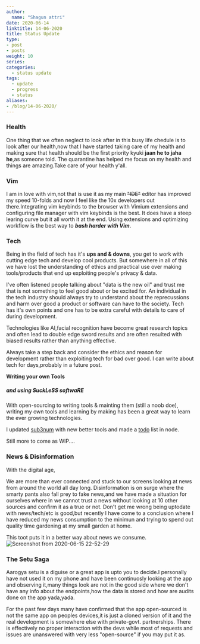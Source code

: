 ```yaml
---
author:
  name: "Shagun attri"
date: 2020-06-14
linktitle: 14-06-2020
title: Status Update
type:
- post
- posts
weight: 10
series:
categories:
  - status update
tags:
  - update
  - progress
  - status
aliases:
- /blog/14-06-2020/
---
```


### Health
One thing that we often neglect to look after in this busy life chedule is to look after our health,now that I have started taking care of my health and making sure that health should be the first priority kyuki **jaan he to jaha he**,as someone told.
The quarantine has helped me focus on my health and things are amazing.Take care of your health y'all.

### Vim
I am in love with vim,not that is use it as my main ~~"IDE"~~ editor has improved my speed 10-folds and now I feel like the 10x developers out there.Integrating vim keybinds to the browser with Vimium extensions and configuring file manager with vim keybinds is the best.
It does have a steep learing curve but it all worth it at the end.
Using extensions and optimizing workflow is the best way to ***bash harder with Vim***.


### Tech
Being in the field of tech has it's **ups and & downs**, you get to work with cutting edge tech and develop cool products.
But somewhere in all of this we have lost the understanding of ethics and practical use over making tools/products that end up exploiting people's privacy & data.

I've often listened people talking about "data is the new oil" and trust me that is not something to feel good about or be excited for.
An individual in the tech industry should always try to understand about the reprecussions and harm over good a product or software can have to the society.
Tech has it's own points and one has to be extra careful with details to care of during development.

Technologies like AI,facial recognition have become great research topics and often lead to double edge sword results and are often resulted with biased results rather than anything effective.

Always take a step back and consider the ethics and reason for development rather than exploiting tech for bad over good.
I can write about tech for days,probably in a future post.

**Writing your own Tools**
##### and using SuckLeSS softwaRE

With open-sourcing to writing tools & mainting them (still a noob doe), writing my own tools and learning by making has been a great way to learn the ever growing technologies.

I updated [sub3num](https://github.com/shagunattri/sub3num) with new better tools and made a [todo](https://github.com/shagunattri/todo) list in node.

Still more to come as WIP....

### News & Disinformation
With the digital age,

We are more than ever connected and stuck to our screens looking at news from around the world all day long.
Disinformation is on surge where the smarty pants also fall prey to fake news,and we have made a situation for ourselves where in we cannot trust a news without looking at 10 other sources and confirm it as a true or not.
Don't get me wrong being uptodate with news/tech/etc is good,but recently I have come to a conclusion where I have reduced my news consumption to the minimun and trying to spend out quality time gardening at my small garden at home.

This toot puts it in a better way about news we consume.
![Screenshot from 2020-06-15 22-52-29](https://user-images.githubusercontent.com/29366864/84689417-90d6bc00-af5e-11ea-9e85-c7a6a7a81023.png)


### The Setu Saga 
Aarogya setu is a diguise or a great app is upto you to decide.I personally have not used it on my phone and have been continuosly looking at the app and observing it,many things look are not in the good side
where we don't have any info about the endpoints,how the data is stored and how are audits done on the app yada,yada.

For the past few days many have confirmed that the app open-sourced is not the same app on peoples devices,it is just a cloned version of it and the real development is somewhere else with private-govt. partnerships.
There is effectively no proper interaction with the devs while most of requests and issues are unanswered with very less "open-source" if you may put it as.







